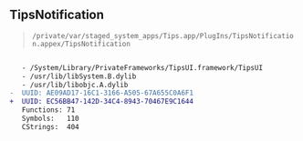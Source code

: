 ## TipsNotification

> `/private/var/staged_system_apps/Tips.app/PlugIns/TipsNotification.appex/TipsNotification`

```diff

   - /System/Library/PrivateFrameworks/TipsUI.framework/TipsUI
   - /usr/lib/libSystem.B.dylib
   - /usr/lib/libobjc.A.dylib
-  UUID: AE09AD17-16C1-3166-A505-67A655C0A6F1
+  UUID: EC56BB47-142D-34C4-8943-70467E9C1644
   Functions: 71
   Symbols:   110
   CStrings:  404

```
